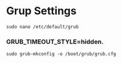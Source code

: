 # Grup Settings

```
sudo nano /etc/default/grub
```

### GRUB_TIMEOUT_STYLE=hidden.

```
sudo grub-mkconfig -o /boot/grub/grub.cfg

```
